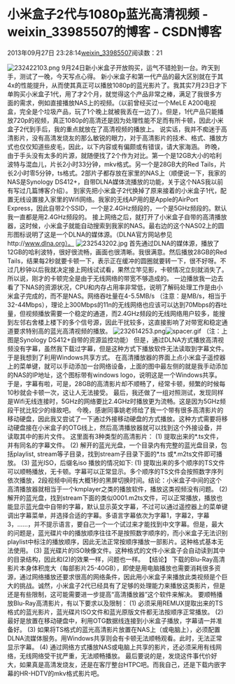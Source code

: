 # 小米盒子2代与1080p蓝光高清视频 - weixin_33985507的博客 - CSDN博客
2013年09月27日 23:28:14[weixin_33985507](https://me.csdn.net/weixin_33985507)阅读数：21

![232422103.png](http://blog.51cto.com/attachment/201309/232422103.png)
9月24日新小米盒子开放购买，运气不错抢到一台。昨天到手，测试了一晚，今天写点心得。
新小米盒子和第一代产品的最大区别就在于其4x的性能提升，从而使其真正可以播放1080p的蓝光影片了。我其实7月23日才下单购买小米盒子1代，用了才2个月，就觉得这个产品非常之棒，满足了我很多方面的需求，例如直接播放NAS上的视频。（以前曾经买过一个MeLE A200电视盒，完全是个垃圾产品，玩了1个晚上就被我丢在一边了）。但是，1代产品只能播放720p的视频，真正1080p的高清还是因为处理性能不足而有所卡顿，因此小米盒子2代到手后，我的重点就放在了高清视频的播放上。
说实话，我并不痴迷于高清影片，没有高清发烧友的那么敏锐的眼力，对于高清影片的技术、格式、播放方式也仅仅知道些皮毛，因此，以下内容或有偏颇或有错误，请大家海涵。
昨晚，由于手头没有太多的片源，就随便找了2个作为对比。第一个是12GB大小的哈利波特与混血儿，片长2小时33分钟，mkv格式。另一个是28GB大的Red Tails，片长2小时零5分钟，ts格式。2部片子都存放在家里的NAS上（顺便说一下，我家的NAS是Synology DS412+，自带DLNA媒体流播放的功能，关于这个NAS我以前有写过几篇博客介绍）。
到家先把小米盒子2代换掉了原来接着的小米盒子1代，配置无线设置接入家里的Wifi网络。我家的无线AP用的是Apple的AirPort Express，因此自带2个SSID，一个是2.4GHz频段的，一个是5GHz频段的。默认我一直都是用2.4GHz频段的。
接上网络之后，就打开了小米盒子自带的高清播放器，这时候，小米盒子就能自动搜索到我家的NAS。最右边的这个NAS02上的圆形图标说明了这是一个DLNA的媒体源。（DLNA官方网站参见http://www.dlna.org）。
![232543202.jpg](http://blog.51cto.com/attachment/201309/232543202.jpg)
首先通过DLNA的媒体源，播放了12GB的哈利波特，很好很流畅，画面也很清晰。我很满意。然后播放28GB的Red Tails，结果每2秒就要卡顿一下，表示正在缓冲的圆圈就要转一下，很不好呀。不过几秒钟以后我就决定接上网线试试看，果然立竿见影，卡顿情况立刻就消失了。所以说，刚才的卡顿完全是由于无线网络的带宽不够造成的。
一边播放我一边去看了下NAS的资源状况，CPU和内存占用率非常低，说明了解码处理工作是由小米盒子完成的，而不是NAS。网络吞吐量在4-5.5MB/s （注意：是MB/s，相当于32-44Mbps），理论上300Mbps的11n的无线网络也应该可以达到70Mbps的吞吐量，但视频播放需要一个稳定的通道，而2.4GHz频段的无线网络用户较多，能搜到左邻右舍楼上楼下的多个信号源，因此干扰较多，这直接影响了对带宽和稳定通道要求特别高的蓝光高清视频的播放。
![232614253.png](http://blog.51cto.com/attachment/201309/232614253.png)![spacer.gif](https://blog.csdn.net/e/u/themes/default/images/spacer.gif)
（注：上图是Synology DS412+自带的资源监控功能）
但是，通过DLNA方式播放高清视频没有字幕，虽然我下载过字幕，但是这种方式下播放软件无法读取到字幕文件。于是我想到了利用Windows共享方式。
在高清播放器的界面上点小米盒子遥控器上的菜单键，就可以手动添加一台网络设备，上面的图中最左侧的就是我手动添加的NAS的IP地址，这个图标带有windows logo，说明这是一个Windows共享。
于是，字幕有啦，可是，28GB的高清影片却不顺畅了，经常卡顿，频繁的时候每10秒就会卡顿一次，这让人无法接受。
最后，我还做了一组对照测试，发现同样是Wifi无线连接时，5GHz的网络要比2.4GHz时播放更为流畅。这是因为5GHz频段干扰比较少的缘故吧。
今晚，感谢同事姚老师给了我一个带有很多高清影片的移动硬盘，因此我又尝试了一下通过外接移动硬盘的方式播放。这种方式需要将移动硬盘接在小米盒子的OTG线上，然后高清播放器就可以找到这个外接设备，并读取其中的影片文件。
这里面有3种类型的高清影片：
(1) 提取出来的*.ts文件，并有同名的字幕文件。
(2) 解开的蓝光光盘，一个目录内有完整的蓝光盘目录，包括playlist, stream等子目录，找到stream子目录下面的*.ts 或*.m2ts文件即可播放。
(3) 蓝光ISO，后缀名iso
播放的情况如下:
(1) 提取出来的多个顺序的TS文件可以顺畅播放，无卡顿。字幕可以正常显示。多个顺序的TS文件会按照数字序列依次播放，2段视频中间有大概1秒的黑屏切换时间。结论：小米盒子中间的这个高清播放器就相当于一个kmplayer之类的播放软件，播放这类视频没有问题。
(2) 解开的蓝光盘，找到stream下面的类似0001.m2ts文件，可以正常播放，播放也能显示蓝光盘中自带的字幕，默认显示英文字幕，不过可以通过遥控器上的菜单键调出字幕菜单，并选择合适的字幕。多语言字幕依次为字幕1，字幕2，字幕3，......，并不提示语言，要自己一个一个试过来才能找到中文字幕。但是，最大的问题是，蓝光碟片中的播放顺序往往不是按照数字顺序的，而小米盒子无法识别playlist中标注的播放顺序，因此无法正常按顺序播放一部影片。这种格式基本无法使用。
(3) 蓝光碟片的ISO映像文件。这种格式的文件小米盒子会自动读到其中的目录结构，因此和(2)的效果一样，问题也一样。
【结论】
下载的Blu-Ray高清影片本身体积庞大（每部影片25-40GB），即使是用电脑播放也需要消耗很多资源，通过网络播放还要求很高的网络条件，因此用小米盒子来播放此类视频是个巨大的挑战。诚然，小米盒子2代已经具有了足够的处理能力来播放这类影片，但是还是有些限制，这可能需要进一步提高“高清播放器”这个软件来解决。
要顺畅播放Blu-Ray高清影片，有以下要求以及限制：
(1) 必须采用REMUX提取出来的TS格式的蓝光影片，蓝光碟片ISO文件和蓝光原版文件都无法按顺序正常播放。
(2) 最好是放置在移动硬盘中，利用OTG数据线连接到小米盒子播放，字幕请一并准备好。
(3) 如果将TS格式的蓝光高清影片放置在NAS上（或电脑上），必须配置DLNA流媒体服务。用Windows共享则会有卡顿无法顺畅观看。此时，无法正常显示字幕。
(4) 通过网络方式播放NAS或电脑上共享的影片，还必须采用有线网络，无线网络受干扰严重，无法顺畅播放。
最后要说的是，发烧这件事代价好大，如果真是高清发烧友，还是在客厅整台HTPC吧。而我自己，还是下载内嵌字幕的HR-HDTV的mkv格式影片吧。
